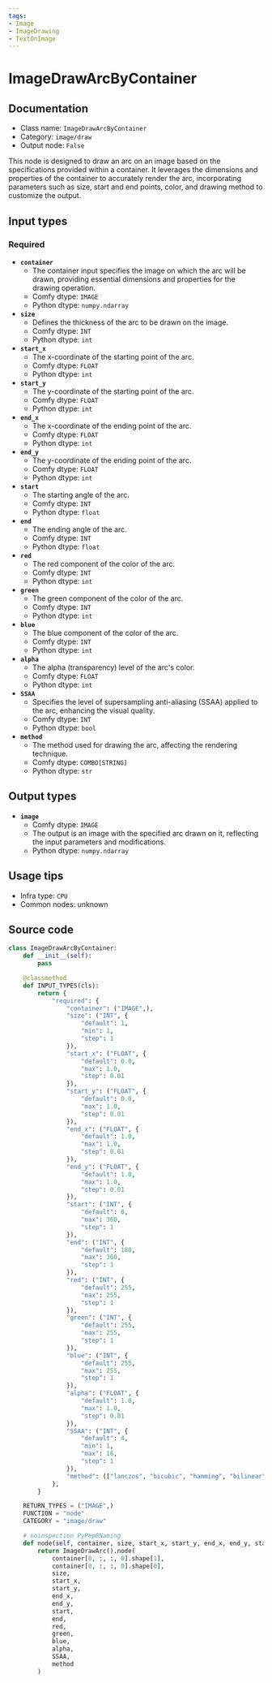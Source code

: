 ```yaml
---
tags:
- Image
- ImageDrawing
- TextOnImage
---
```


# ImageDrawArcByContainer
## Documentation
- Class name: `ImageDrawArcByContainer`
- Category: `image/draw`
- Output node: `False`

This node is designed to draw an arc on an image based on the specifications provided within a container. It leverages the dimensions and properties of the container to accurately render the arc, incorporating parameters such as size, start and end points, color, and drawing method to customize the output.
## Input types
### Required
- **`container`**
    - The container input specifies the image on which the arc will be drawn, providing essential dimensions and properties for the drawing operation.
    - Comfy dtype: `IMAGE`
    - Python dtype: `numpy.ndarray`
- **`size`**
    - Defines the thickness of the arc to be drawn on the image.
    - Comfy dtype: `INT`
    - Python dtype: `int`
- **`start_x`**
    - The x-coordinate of the starting point of the arc.
    - Comfy dtype: `FLOAT`
    - Python dtype: `int`
- **`start_y`**
    - The y-coordinate of the starting point of the arc.
    - Comfy dtype: `FLOAT`
    - Python dtype: `int`
- **`end_x`**
    - The x-coordinate of the ending point of the arc.
    - Comfy dtype: `FLOAT`
    - Python dtype: `int`
- **`end_y`**
    - The y-coordinate of the ending point of the arc.
    - Comfy dtype: `FLOAT`
    - Python dtype: `int`
- **`start`**
    - The starting angle of the arc.
    - Comfy dtype: `INT`
    - Python dtype: `float`
- **`end`**
    - The ending angle of the arc.
    - Comfy dtype: `INT`
    - Python dtype: `float`
- **`red`**
    - The red component of the color of the arc.
    - Comfy dtype: `INT`
    - Python dtype: `int`
- **`green`**
    - The green component of the color of the arc.
    - Comfy dtype: `INT`
    - Python dtype: `int`
- **`blue`**
    - The blue component of the color of the arc.
    - Comfy dtype: `INT`
    - Python dtype: `int`
- **`alpha`**
    - The alpha (transparency) level of the arc's color.
    - Comfy dtype: `FLOAT`
    - Python dtype: `int`
- **`SSAA`**
    - Specifies the level of supersampling anti-aliasing (SSAA) applied to the arc, enhancing the visual quality.
    - Comfy dtype: `INT`
    - Python dtype: `bool`
- **`method`**
    - The method used for drawing the arc, affecting the rendering technique.
    - Comfy dtype: `COMBO[STRING]`
    - Python dtype: `str`
## Output types
- **`image`**
    - Comfy dtype: `IMAGE`
    - The output is an image with the specified arc drawn on it, reflecting the input parameters and modifications.
    - Python dtype: `numpy.ndarray`
## Usage tips
- Infra type: `CPU`
- Common nodes: unknown


## Source code
```python
class ImageDrawArcByContainer:
    def __init__(self):
        pass

    @classmethod
    def INPUT_TYPES(cls):
        return {
            "required": {
                "container": ("IMAGE",),
                "size": ("INT", {
                    "default": 1,
                    "min": 1,
                    "step": 1
                }),
                "start_x": ("FLOAT", {
                    "default": 0.0,
                    "max": 1.0,
                    "step": 0.01
                }),
                "start_y": ("FLOAT", {
                    "default": 0.0,
                    "max": 1.0,
                    "step": 0.01
                }),
                "end_x": ("FLOAT", {
                    "default": 1.0,
                    "max": 1.0,
                    "step": 0.01
                }),
                "end_y": ("FLOAT", {
                    "default": 1.0,
                    "max": 1.0,
                    "step": 0.01
                }),
                "start": ("INT", {
                    "default": 0,
                    "max": 360,
                    "step": 1
                }),
                "end": ("INT", {
                    "default": 180,
                    "max": 360,
                    "step": 1
                }),
                "red": ("INT", {
                    "default": 255,
                    "max": 255,
                    "step": 1
                }),
                "green": ("INT", {
                    "default": 255,
                    "max": 255,
                    "step": 1
                }),
                "blue": ("INT", {
                    "default": 255,
                    "max": 255,
                    "step": 1
                }),
                "alpha": ("FLOAT", {
                    "default": 1.0,
                    "max": 1.0,
                    "step": 0.01
                }),
                "SSAA": ("INT", {
                    "default": 4,
                    "min": 1,
                    "max": 16,
                    "step": 1
                }),
                "method": (["lanczos", "bicubic", "hamming", "bilinear", "box", "nearest"],),
            },
        }

    RETURN_TYPES = ("IMAGE",)
    FUNCTION = "node"
    CATEGORY = "image/draw"

    # noinspection PyPep8Naming
    def node(self, container, size, start_x, start_y, end_x, end_y, start, end, red, green, blue, alpha, SSAA, method):
        return ImageDrawArc().node(
            container[0, :, :, 0].shape[1],
            container[0, :, :, 0].shape[0],
            size,
            start_x,
            start_y,
            end_x,
            end_y,
            start,
            end,
            red,
            green,
            blue,
            alpha,
            SSAA,
            method
        )

```
